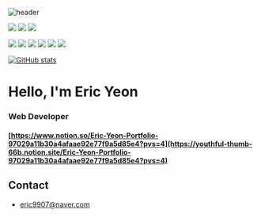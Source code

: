![header](https://capsule-render.vercel.app/api?type=waving&color=auto&height=300&section=header&text=Eric%20Yeon&fontSize=90)

![](https://img.shields.io/badge/Javascript-F7DF1E?style=for-the-badge&logo=JavaScript&logoColor=black)  ![](https://img.shields.io/badge/Typescript-3178C6?style=for-the-badge&logo=TypeScript&logoColor=black) ![](https://img.shields.io/badge/Python-3776AB?style=for-the-badge&logo=Python&logoColor=white)

![](https://img.shields.io/badge/React-61DAFB?style=for-the-badge&logo=React&logoColor=white) ![](https://img.shields.io/badge/ReactQuery-FF4154?style=for-the-badge&logo=ReactQuery&logoColor=white) ![](https://img.shields.io/badge/StyledComponents-DB7093?style=for-the-badge&logo=StyledComponents&logoColor=white) ![](https://img.shields.io/badge/FramerMotion-0055FF?style=for-the-badge&logo=Framer&logoColor=white) ![](https://img.shields.io/badge/ReactHookForm-EC5990?style=for-the-badge&logo=ReactHookForm&logoColor=white) ![](https://img.shields.io/badge/ReactRouter-CA4245?style=for-the-badge&logo=ReactRouter&logoColor=white)

[![GitHub stats](https://github-readme-stats.vercel.app/api?username=richcire)](https://github.com/richcire/github-readme-stats)

# Hello, I'm Eric Yeon
### Web Developer
#### [https://www.notion.so/Eric-Yeon-Portfolio-97029a11b30a4afaae92e77f9a5d85e4?pvs=4](https://youthful-thumb-66b.notion.site/Eric-Yeon-Portfolio-97029a11b30a4afaae92e77f9a5d85e4?pvs=4)






## Contact
* eric9907@naver.com







